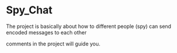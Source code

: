 # Spy_Chat
The project is basically about how to different people (spy) can send encoded messages to each other

comments in the project will guide you.
